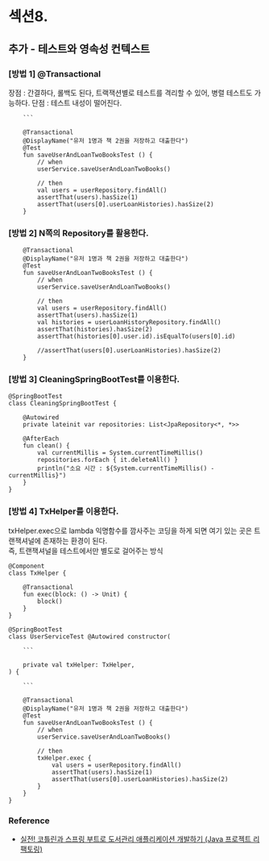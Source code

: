 # 섹션8. 

## 추가 - 테스트와 영속성 컨텍스트

### [방법 1] @Transactional
장점 : 간결하다, 롤백도 된다, 트랙잭션별로 테스트를 격리할 수 있어, 병렬 테스트도 가능하다.
단점 : 테스트 내성이 떨어진다.
``` 
    ```

    @Transactional
    @DisplayName("유저 1명과 책 2권을 저장하고 대출한다")
    @Test
    fun saveUserAndLoanTwoBooksTest () {
        // when
        userService.saveUserAndLoanTwoBooks()

        // then
        val users = userRepository.findAll()
        assertThat(users).hasSize(1)
        assertThat(users[0].userLoanHistories).hasSize(2)
    }
```


### [방법 2] N쪽의 Repository를 활용한다.

```
    @Transactional
    @DisplayName("유저 1명과 책 2권을 저장하고 대출한다")
    @Test
    fun saveUserAndLoanTwoBooksTest () {
        // when
        userService.saveUserAndLoanTwoBooks()

        // then
        val users = userRepository.findAll()
        assertThat(users).hasSize(1)
        val histories = userLoanHistoryRepository.findAll()
        assertThat(histories).hasSize(2)
        assertThat(histories[0].user.id).isEqualTo(users[0].id)
        
        //assertThat(users[0].userLoanHistories).hasSize(2)
    }
```

### [방법 3] CleaningSpringBootTest를 이용한다.
```
@SpringBootTest
class CleaningSpringBootTest {

    @Autowired
    private lateinit var repositories: List<JpaRepository<*, *>>

    @AfterEach
    fun clean() {
        val currentMillis = System.currentTimeMillis()
        repositories.forEach { it.deleteAll() }
        println("소요 시간 : ${System.currentTimeMillis() - currentMillis}")
    }
}
```
### [방법 4] TxHelper를 이용한다.
txHelper.exec으로 lambda 익명함수를 깜사주는 코딩을 하게 되면
여기 있는 곳은 트랜잭셔널에 존재하는 환경이 된다.  
즉, 트랜잭셔널을 테스트에서만 별도로 걸어주는 방식
```
@Component
class TxHelper {

    @Transactional
    fun exec(block: () -> Unit) {
        block()
    }
}
```

```
@SpringBootTest
class UserServiceTest @Autowired constructor(

    ``` 
    
    private val txHelper: TxHelper,
) {
    
    ```
    
    @Transactional
    @DisplayName("유저 1명과 책 2권을 저장하고 대출한다")
    @Test
    fun saveUserAndLoanTwoBooksTest () {
        // when
        userService.saveUserAndLoanTwoBooks()

        // then
        txHelper.exec {
            val users = userRepository.findAll()
            assertThat(users).hasSize(1)
            assertThat(users[0].userLoanHistories).hasSize(2)
        }
    }
}
```


### Reference
* [실전! 코틀린과 스프링 부트로 도서관리 애플리케이션 개발하기 (Java 프로젝트 리팩토링)](https://inf.run/5j8n)